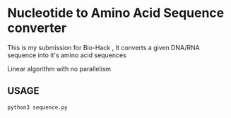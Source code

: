 # Nucleotide to Amino Acid Sequence converter

This is my submission for Bio-Hack , It converts a given DNA/RNA sequence into it's amino acid sequences

Linear algorithm with no parallelism

## USAGE
``` 
python3 sequence.py 
```